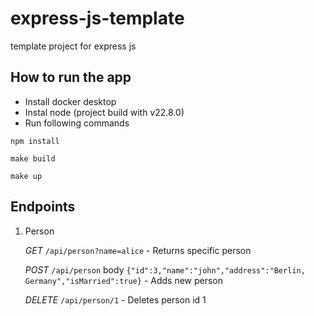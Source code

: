 # express-js-template
template project for express js


## How to run the app
- Install docker desktop
- Instal node (project build with v22.8.0)
- Run following commands

```
npm install

make build

make up
```

## Endpoints
1. Person

   *GET* `/api/person?name=alice` - Returns specific person

   *POST* `/api/person` body `{"id":3,"name":"john","address":"Berlin, Germany","isMarried":true}` - Adds new person

   *DELETE* `/api/person/1` - Deletes person id 1